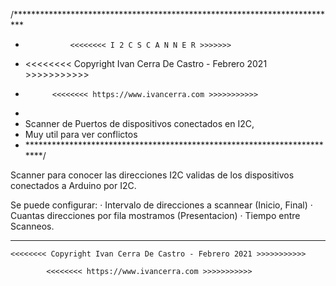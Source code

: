 /**************************************************************************
 *               <<<<<<<< I 2 C S C A N N E R >>>>>>>
 *    <<<<<<<< Copyright Ivan Cerra De Castro - Febrero 2021 >>>>>>>>>>>
 *           <<<<<<<< https://www.ivancerra.com >>>>>>>>>>>
 * 
 *  Scanner de Puertos de dispositivos conectados en I2C, 
 *  Muy util para ver conflictos
 * ************************************************************************/
 
 Scanner para conocer las direcciones I2C validas de los dispositivos
 conectados a Arduino por I2C.

 Se puede configurar:
  · Intervalo de direcciones a scannear (Inicio, Final)
  · Cuantas direcciones por fila mostramos (Presentacion)
  · Tiempo entre Scanneos.
  
************************************************************************

    <<<<<<<< Copyright Ivan Cerra De Castro - Febrero 2021 >>>>>>>>>>>
 
            <<<<<<<< https://www.ivancerra.com >>>>>>>>>>>
